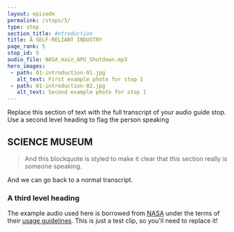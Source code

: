 ```yaml
---
layout: episode
permalink: /stops/5/
type: stop
section_title: #ntroduction
title: A SELF-RELIANT INDUSTRY
page_rank: 5
stop_id: 5
audio_file: NASA_main_APU_Shutdown.mp3
hero_images:
 - path: 01-introduction-01.jpg
   alt_text: First example photo for stop 1
 - path: 01-introduction-02.jpg
   alt_text: Second example photo for stop 1
---
```


Replace this section of text with the full transcript of your audio guide stop. Use a second level heading to flag the person speaking

## SCIENCE MUSEUM
> And this blockquote is styled to make it clear that this section really is someone speaking.

And we can go back to a normal transcript.

### A third level heading

The example audio used here is borrowed from [NASA](http://www.nasa.gov/connect/sounds/index.html#Discovery) under the terms of their [usage guidelines](http://www.nasa.gov/multimedia/guidelines/index.html). This is just a test clip, so you'll need to replace it!
